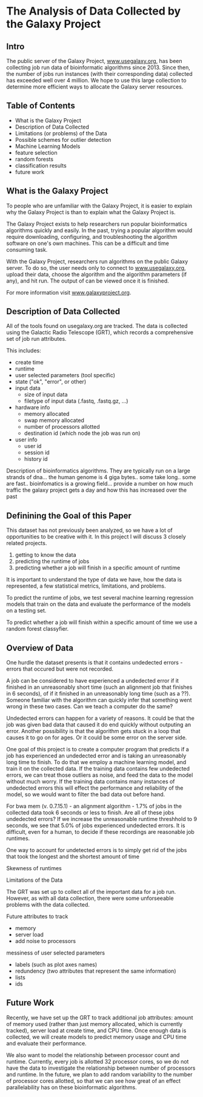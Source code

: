 # The Analysis of Data Collected by the Galaxy Project

## Intro
The public server of the Galaxy Project, www.usegalaxy.org, has been collecting job run data of bioinformatic algorithms since 2013. Since then, the number of jobs run instances (with their corresponding data) collected has exceeded well over 4 million. We hope to use this large collection to determine more efficient ways to allocate the Galaxy server resources.

## Table of Contents
* What is the Galaxy Project
* Description of Data Collected
* Limitations (or problems) of the Data
* Possible schemes for outlier detection
* Machine Learning Models
* feature selection
* random forests
* classification results
* future work

## What is the Galaxy Project

To people who are unfamiliar with the Galaxy Project, it is easier to explain why the Galaxy Project is than to explain what the Galaxy Project is.

The Galaxy Project exists to help researchers run popular bioinformatics algorithms quickly and easily. In the past, trying a popular algorithm would require downloading, configuring, and troubleshooting the algorithm software on one's own machines. This can be a difficult and time consuming task.

With the Galaxy Project, researchers run algorithms on the public Galaxy server. To do so, the user needs only to connect to www.usegalaxy.org, upload their data, choose the algorithm and the algorithm parameters (if any), and hit run. The output of can be viewed once it is finished.

For more information visit www.galaxyproject.org.

## Description of Data Collected

All of the tools found on usegalaxy.org are tracked. The data is collected using the Galactic Radio Telescope (GRT), which records a comprehensive set of job run attributes.

This includes:

* create time
* runtime
* user selected parameters (tool specific)
* state ("ok", "error", or other)
* input data
  - size of input data
  - filetype of input data (.fastq, .fastq.gz, ...)
* hardware info
  - memory allocated
  - swap memory allocated
  - number of processors allotted
  - destination id (which node the job was run on)
* user info
    - user id
    - session id
    - history id

Description of bioinformatics algorithms. They are typically run on a large strands of dna... the human genome is 4 giga bytes.. some take long.. some are fast.. bioinfomatics is a growing field... provide a number on how much traffic the galaxy project gets a day and how this has increased over the past

## Definining the Goal of this Paper

This dataset has not previously been analyzed, so we have a lot of opportunities to be creative with it. In this project I will discuss 3 closely related projects.

1. getting to know the data
2. predicting the runtime of jobs
3. predicting whether a job will finish in a specific amount of runtime

It is important to understand the type of data we have, how the data is represented, a few statistical metrics, limitations, and problems.

To predict the runtime of jobs, we test several machine learning regression models that train on the data and evaluate the performance of the models on a testing set.

To predict whether a job will finish within a specific amount of time we use a random forest classyfier.


## Overview of Data

One hurdle the dataset presents is that it contains undedected errors - errors that occured but were not recorded.

A job can be considered to have experienced a undedected error if it finished in an unreasonably short time (such an alignment job that finishes in 6 seconds), of if it finished in an unreasonably long time (such as a ??). Someone familiar with the algorithm can quickly infer that something went wrong in these two cases. Can we teach a computer do the same?

Undedected errors can happen for a variety of reasons. It could be that the job was given bad data that caused it do end quickly without outputing an error. Another possibility is that the algorithm gets stuck in a loop that causes it to go on for ages. Or it could be some error on the server side.

One goal of this project is to create a computer program that predicts if a job has experienced an undedected error and is taking an unreasonably long time to finish. To do that we employ a machine learning model, and train it on the collected data. If the training data contains few undedected errors, we can treat those outliers as noise, and feed the data to the model without much worry. If the training data contains many instances of undedected errors this will effect the performance and reliability of the model, so we would want to filter the bad data out before hand.

For bwa mem (v. 0.7.15.1) - an alignment algorithm - 1.7% of jobs in the collected data took 6 seconds or less to finish. Are all of these jobs undedected errors? If we increase the unreasonable runtime threshhold to 9 seconds, we see that 5.0% of jobs experienced undedected errors. It is difficult, even for a human, to decide if these recordings are reasonable job runtimes.

One way to account for undetected errors is to simply get rid of the jobs that took the longest and the shortest amount of time

Skewness of runtimes

Limitations of the Data

The GRT was set up to collect all of the important data for a job run. However, as with all data collection, there were some unforseeable problems with the data collected.

Future attributes to track

* memory
* server load
* add noise to processors

messiness of user selected parameters

* labels (such as plot axes names)
* redundency (two attributes that represent the same information)
* lists
* ids


## Future Work

Recently, we have set up the GRT to track additional job attributes: amount of memory used (rather than just memory allocated, which is currently tracked), server load at create time, and CPU time. Once enough data is collected, we will create models to predict memory usage and CPU time and evaluate their performance.

We also want to model the relationship between processor count and runtime. Currently, every job is allotted 32 processor cores, so we do not have the data to investigate the relationship between number of processors and runtime. In the future, we plan to add random variability to the number of processor cores allotted, so that we can see how great of an effect parallelability has on these bioinformatic algorithms.
